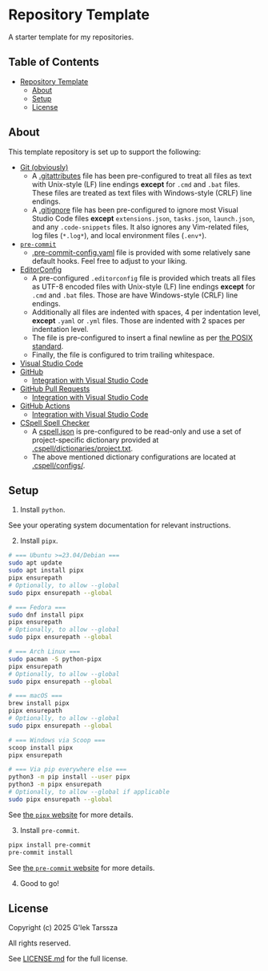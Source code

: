 # Repository Template #

A starter template for my repositories.

<!-- omit in toc -->
## Table of Contents ##

* [Repository Template](#repository-template)
    * [About](#about)
    * [Setup](#setup)
    * [License](#license)

## About ##

This template repository is set up to support the following:

* [Git (obviously)](https://git-scm.com/)
    * A [.gitattributes](/.gitattributes) file has been pre-configured to treat
      all files as text with Unix-style (LF) line endings **except** for `.cmd`
      and `.bat` files. These files are treated as text files with Windows-style
      (CRLF) line endings.
    * A [.gitignore](/.gitignore) file has been pre-configured to ignore most
      Visual Studio Code files **except** `extensions.json`, `tasks.json`,
      `launch.json`, and any `.code-snippets` files. It also ignores any
      Vim-related files, log files (`*.log*`), and local environment files
      (`.env*`).
* [`pre-commit`](https://pre-commit.com/)
    * [.pre-commit-config.yaml](/.pre-commit-config.yaml) file is provided with some relatively sane
      default hooks. Feel free to adjust to your liking.
* [EditorConfig](https://editorconfig.org/)
    * A pre-configured `.editorconfig` file is provided which treats all files
      as UTF-8 encoded files with Unix-style (LF) line endings **except** for
      `.cmd` and `.bat` files. Those are have Windows-style (CRLF) line endings.
    * Additionally all files are indented with spaces, 4 per indentation level,
      **except** `.yaml` or `.yml` files. Those are indented with 2 spaces per
      indentation level.
    * The file is pre-configured to insert a final newline as per
      [the POSIX standard](https://pubs.opengroup.org/onlinepubs/9699919799/basedefs/V1_chap03.html#tag_03_206).
    * Finally, the file is configured to trim trailing whitespace.
* [Visual Studio Code](https://code.visualstudio.com/)
* [GitHub](https://github.com/)
    * [Integration with Visual Studio Code](https://marketplace.visualstudio.com/items?itemName=GitHub.remotehub)
* [GitHub Pull Requests](https://docs.github.com/en/pull-requests/collaborating-with-pull-requests/proposing-changes-to-your-work-with-pull-requests/about-pull-requests)
    * [Integration with Visual Studio Code](https://marketplace.visualstudio.com/items?itemName=GitHub.vscode-pull-request-github)
* [GitHub Actions](https://github.com/features/actions)
    * [Integration with Visual Studio Code](https://marketplace.visualstudio.com/items?itemName=GitHub.vscode-github-actions)
* [CSpell Spell Checker](https://cspell.org/)
    * A [cspell.json](/cspell.json) is pre-configured to be read-only and use a
      set of project-specific dictionary provided at
      [.cspell/dictionaries/project.txt](/.cspell/dictionaries/).
    * The above mentioned dictionary configurations are located at
      [.cspell/configs/](/.cspell/configs/).

## Setup ##

1. Install `python`.

See your operating system documentation for relevant instructions.

2. Install `pipx`.

```sh
# === Ubuntu >=23.04/Debian ===
sudo apt update
sudo apt install pipx
pipx ensurepath
# Optionally, to allow --global
sudo pipx ensurepath --global

# === Fedora ===
sudo dnf install pipx
pipx ensurepath
# Optionally, to allow --global
sudo pipx ensurepath --global

# === Arch Linux ===
sudo pacman -S python-pipx
pipx ensurepath
# Optionally, to allow --global
sudo pipx ensurepath --global

# === macOS ===
brew install pipx
pipx ensurepath
# Optionally, to allow --global
sudo pipx ensurepath --global

# === Windows via Scoop ===
scoop install pipx
pipx ensurepath

# === Via pip everywhere else ===
python3 -m pip install --user pipx
python3 -m pipx ensurepath
# Optionally, to allow --global if applicable
sudo pipx ensurepath --global
```

See [the `pipx` website](https://pipx.pypa.io/stable/) for more details.

3. Install `pre-commit`.

```sh
pipx install pre-commit
pre-commit install
```

See [the `pre-commit` website](https://pre-commit.com/#install) for more
details.

4. Good to go!

## License ##

Copyright (c) 2025 G'lek Tarssza

All rights reserved.

See [LICENSE.md](LICENSE.md) for the full license.
